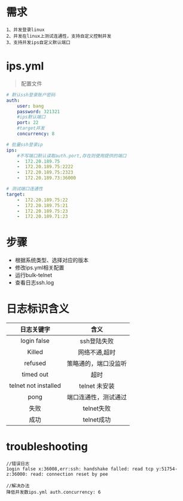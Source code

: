 # 需求
```
1、并发登录linux
2、并发在linux上测试连通性，支持自定义控制并发
3、支持并发ips自定义默认端口
```

# ips.yml
> 配置文件

```yaml
# 默认ssh登录账户密码
auth:
    user: bang
    password: 321321
    #ips默认端口
    port: 22
    #target并发
    concurrency: 8

# 批量ssh登录ip
ips:
    #不写端口默认读取auth.port,存在则使用提供的端口
    -  172.20.189.75
    -  172.20.189.75:2222
    -  172.20.189.75:2323
    -  172.20.189.73:36000

# 测试端口连通性
target:
    -  172.20.189.75:22
    -  172.20.189.75:21
    -  172.20.189.75:23
    -  172.20.189.71:23
```

# 步骤
- 根据系统类型、选择对应的版本
- 修改ips.yml相关配置
- 运行bulk-telnet
- 查看日志ssh.log

# 日志标识含义
|        日志关键字         |      含义      |
|:--------------------:|:------------:|
|     login false      |   ssh登陆失败    |
|        Killed        |   网络不通,超时    |
|       refused        |  策略通的，端口没监听  |
|      timed out       |      超时      |
| telnet not installed | telnet   未安装 |
|         pong         |  端口连通性，测试通过  |
 |          失败          |   telnet失败   |
|          成功          |   telnet成功   |

# troubleshooting 

```
//错误日志
1ogin false x:36008,err:ssh: handshake falled: read tcp y:51754-z:36000: read: connection reset by pee

//解决办法
降低并发数ips.yml auth.concurrency: 6
```